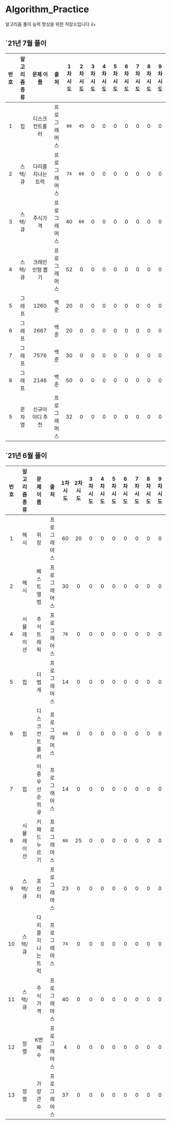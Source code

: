 # Algorithm_Practice
알고리즘 풀이 능력 향상을 위한 저장소입니다 👍

## `21년 7월 풀이

| 번호 | 알고리즘 종류 | 문제 이름 | 출처 | 1차 시도 | 2차 시도 | 3차 시도 | 4차 시도 | 5차 시도 | 6차 시도 | 7차 시도 | 8차 시도 | 9차 시도 | 
|:---:|:---:|:---:|:---:|:---:|:---:|:---:|:---:|:---:|:---:|:---:|:---:|:---:| 
| 1 | 힙 | 디스크 컨트롤러 | 프로그래머스 | `60` | `45` | 0 | 0 | 0 | 0 | 0 | 0 | 0 |
| 2 | 스택/큐 | 다리를 지나는 트럭 | 프로그래머스 | `74` | `60`  | 0 | 0 | 0 | 0 | 0 | 0 | 0 |
| 3 | 스택/큐 | 주식가격 | 프로그래머스 | 40 | `60` | 0 | 0 | 0 | 0 | 0 | 0 | 0 |
| 4 | 스택/큐 | 크레인 인형 뽑기 | 프로그래머스 | 52 | 0 | 0 | 0 | 0 | 0 | 0 | 0 | 0 |
| 5 | 그래프 | 1260 | 백준 | 20 | 0 | 0 | 0 | 0 | 0 | 0 | 0 | 0 |
| 6 | 그래프 | 2667 | 백준 | 20 | 0 | 0 | 0 | 0 | 0 | 0 | 0 | 0 |
| 7 | 그래프 | 7576 | 백준 | 30 | 0 | 0 | 0 | 0 | 0 | 0 | 0 | 0 |
| 8 | 그래프 | 2146 | 백준 | 50 | 0 | 0 | 0 | 0 | 0 | 0 | 0 | 0 |
| 5 | 문자열 | 신규아이디 추천 | 프로그래머스 | 32 | 0 | 0 | 0 | 0 | 0 | 0 | 0 | 0 |

## `21년 6월 풀이

| 번호 | 알고리즘 종류 | 문제 이름 | 출처 | 1차 시도 | 2차 시도 | 3차 시도 | 4차 시도 | 5차 시도 | 6차 시도 | 7차 시도 | 8차 시도 | 9차 시도 | 
|:---:|:---:|:---:|:---:|:---:|:---:|:---:|:---:|:---:|:---:|:---:|:---:|:---:| 
| 1 | 해시 | 위장 | 프로그래머스 | 60 | 20 | 0 | 0 | 0 | 0 | 0 | 0 | 0 |
| 2 | 해시 | 베스트앨범 | 프로그래머스 | 30 | 0 | 0 | 0 | 0 | 0 | 0 | 0 | 0 |
| 4 | 시뮬레이션 | 추석트래픽 | 프로그래머스 | `70` | 0 | 0 | 0 | 0 | 0 | 0 | 0 | 0 |
| 5 | 힙 | 더 맵게 | 프로그래머스 | 14 | 0 | 0 | 0 | 0 | 0 | 0 | 0 | 0 |
| 6 | 힙 | 디스크 컨트롤러 | 프로그래머스 | `60` | 0 | 0 | 0 | 0 | 0 | 0 | 0 | 0 |
| 7 | 힙 | 이중 우선순위 큐 | 프로그래머스 | 14 | 0 | 0 | 0 | 0 | 0 | 0 | 0 | 0 |
| 8 | 시뮬레이션 | 키패드 누르기 | 프로그래머스 | `60` | 25 | 0 | 0 | 0 | 0 | 0 | 0 | 0 |
| 9 | 스택/큐 | 프린터 | 프로그래머스 | 23 | 0 | 0 | 0 | 0 | 0 | 0 | 0 | 0 |
| 10 | 스택/큐 | 다리를 지나는 트럭 | 프로그래머스 | `74` | 0 | 0 | 0 | 0 | 0 | 0 | 0 | 0 |
| 11 | 스택/큐 | 주식가격 | 프로그래머스 | 40 | 0 | 0 | 0 | 0 | 0 | 0 | 0 | 0 |
| 12 | 정렬 | K번째 수 | 프로그래머스 | 4 | 0 | 0 | 0 | 0 | 0 | 0 | 0 | 0 |
| 13 | 정렬 | 가장 큰 수 | 프로그래머스 | 37 | 0 | 0 | 0 | 0 | 0 | 0 | 0 | 0 |
